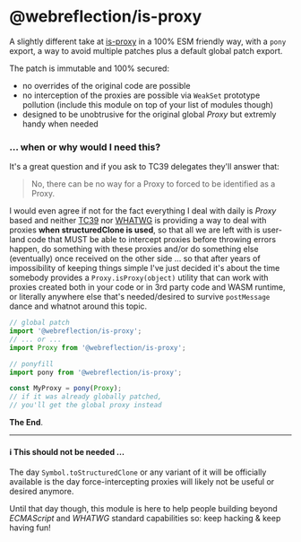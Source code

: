 # @webreflection/is-proxy

A slightly different take at [is-proxy](https://www.npmjs.com/package/is-proxy) in a 100% ESM friendly way, with a `pony` export, a way to avoid multiple patches plus a default global patch export.

The patch is immutable and 100% secured:

  * no overrides of the original code are possible
  * no interception of the proxies are possible via `WeakSet` prototype pollution (include this module on top of your list of modules though)
  * designed to be unobtrusive for the original global *Proxy* but extremly handy when needed

### ... when or why would I need this?

It's a great question and if you ask to TC39 delegates they'll answer that:

> No, there can be no way for a Proxy to forced to be identified as a Proxy.

I would even agree if not for the fact everything I deal with daily is *Proxy* based and neither [TC39](https://es.discourse.group/t/symbol-clone-to-ease-out-structuredclone-implicit-conversion/2035) nor [WHATWG](https://github.com/whatwg/html/issues/7428) is providing a way to deal with proxies **when structuredClone is used**, so that all we are left with is user-land code that MUST be able to intercept proxies before throwing errors happen, do something with these proxies and/or do something else (eventually) once received on the other side ... so that after years of impossibility of keeping things simple I've just decided it's about the time somebody provides a `Proxy.isProxy(object)` utility that can work with proxies created both in your code or in 3rd party code and WASM runtime, or literally anywhere else that's needed/desired to survive `postMessage` dance and whatnot around this topic.

```js
// global patch
import '@webreflection/is-proxy';
// ... or ...
import Proxy from '@webreflection/is-proxy';

// ponyfill
import pony from '@webreflection/is-proxy';

const MyProxy = pony(Proxy);
// if it was already globally patched,
// you'll get the global proxy instead
```

**The End**.

- - -

#### ℹ️ This should not be needed ...

The day `Symbol.toStructuredClone` or any variant of it will be officially available is the day force-intercepting proxies will likely not be useful or desired anymore.

Until that day though, this module is here to help people building beyond *ECMAScript* and *WHATWG* standard capabilities so: keep hacking & keep having fun!
